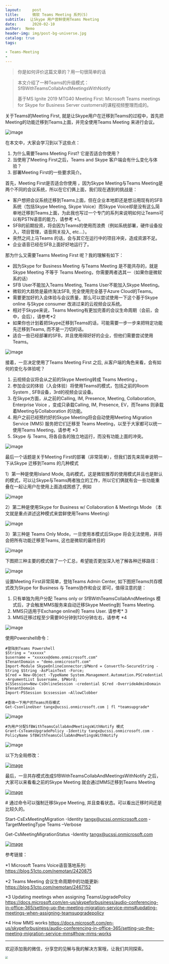 ```yaml
---
layout:     post
title:      微软 Teams Meeting 系列(5) 
subtitle:  让Skype 用户尝鲜使用Teams Meeting
date:       2020-02-10
author:  Nemo
header-img: img/post-bg-universe.jpg
catalog: true
tags:

- Teams-Meeting
- 
---
```


> 你是如何评价这篇文章的？用一句很简单的话

> 本文介绍了一种Teams的升级模式：SfBWithTeamsCollabAndMeetingsWithNotify 
>
> 基于MS Ignite 2019 MTG40 Meeting First: Microsoft Teams meetings for Skype for Business Server customers的课程视频整理而成的。

关于Teams的Meeting First, 就是让Skype用户在迁移到Teams的过程中，首先把Meeting的功能迁移到Teams上面，并完全使用Teams Meeting 来进行会议。

![image](https://cdn.jsdelivr.net/gh/tangx007/tangx007.github.io/img/image_thumb21.png)

在本文中，大家会学习到以下这些点：

1. 为什么需要Teams Meeting First? 它是否适合你使用？
2. 当使用了Meeting First之后，Teams and Skype 客户端会有什么变化与体验？
3. 部署Meeting First的一些要求简介。

首先，Meeting First是否适合你使用 ，因为Skype Meeting与Teams Meeting是两个不同的会议系统，所以在它们俩上面，我们现在遇到的挑战是：

- 客户想把会议系统迁移到Teams上面，但在企业本地即还是想沿用现有的SFB系统（包括Skype Meeting, Skype Voice）而Skype Voice却是没有这么简单地迁移到Teams上面，为此我也写过一个专门的系列来说明如何让Teams可以有PSTN语音的能力，请参考 *1。
- SFB的前期投资，将会因为Teams的使用而浪费（例如系统部署，硬件设备投入，项目管理，语音网关投入, etc…）。
- 突然之间上马Teams 的话，会与其它在运行中的项目冲突，造成资源不足。
- 企业语音已经在SFB上面好好地运行了。

那为什么又需要Teams Meeting First 呢？我的理解有如下：

- 因为Skype for Business Meeting 与Teams Meeting 是不能共存的，就是 Skype Meeting 不等于 Teams Meeting，你需要两者选其一（如果你是微软系的话）
- SFB User不能加入Teams Meeting, Teams User不能加入Skype Meeting。
- 微软的大趋势是最终淘汰SFB, 完全使用完全基于Azure Cloud的Teams。
- 需要更加好的入会体验与会议质量，那么可以尝试使用一下这个基于Skype online 与Skype consumer 改进过来的云视频会议系统。
- 相对于Skype来说，Teams Meeting有更加完善的会议生命周期（会前，会中，会后），请参考*2
- 如果你也计划着把Skype迁移到Teams的话，可能需要一步一步来把特定功能先迁移到Teams, 而不是一刀切的话。
- 适合一些已经部署的SFB，并且使用得好好的企业，但他们需要尝试使用Teams。

![image](https://cdn.jsdelivr.net/gh/tangx007/tangx007.github.io/img/image_thumb20.png)

接着，一旦决定使用了Teams Meeting First 之后, 从客户端的角色来看，会有如何的变化与体验呢？

1. 云视频会议将会从之前的Skype Meeting转成 Teams Meeting 。
2. 参加会议的体验（入会体验）将使用Teams的模式，包括之前的Room System , SFB设备，3rd的视频会议设备。
3. 在Skype方面，从之前的Calling, IM, Presence, Meeting, Collaboration, Enterprise Voice ，变成只承载Calling, IM, Presence, EV，而Teams 则承载着Meeting与Collaboration 的功能。
4. 用户之前已经预约好的Skype Meeting将会自动使用Meeting Migration Service (MMS) 服务把它们迁移至 Teams Meeting，以至于大家都可以统一使用Teams Meeting，请参考 *3
5. Skype 与 Teams, 将各自各的独立地运行，而没有功能上面的冲突。

![image](https://cdn.jsdelivr.net/gh/tangx007/tangx007.github.io/img/image16_thumb5.png)

最后一个话题是关于Meeting First的部署（非常简单），但我们首先来简单说明一下从Skype 迁移到Teams 的几种模式



1）第一种是使用Island Mode, 岛屿模式，这是微软推荐的使用模式并且也是默认的模式，可以让Skype与Teams两者独立的工作，所以它们俩就有会一些功能重叠在一起让用户在使用上面造成困惑了, 例如

![image](https://cdn.jsdelivr.net/gh/tangx007/tangx007.github.io/img/image_thumb9.png)

2）第二种是使用Skype for Business w/ Collaboration & Meetings Mode （本文就是重点讲述这种模式来尝鲜使用Teams Meeting）

![image](https://cdn.jsdelivr.net/gh/tangx007/tangx007.github.io/img/image_thumb11.png)

3）第三种是 Teams Only Mode，一旦使用本模式后Skype 将会无法使用，并将会把所有功能迁移至Teams, 这也是微软的最终目的

![image](https://cdn.jsdelivr.net/gh/tangx007/tangx007.github.io/img/06160568d1790ddfdf584989fb705b68bf98.png)

下图把三种主要的模式做了一个汇总，希望能否更加深入地了解各种迁移路径：

![image](https://cdn.jsdelivr.net/gh/tangx007/tangx007.github.io/img/061648f33c62ce31d7ecdf0c930485bf7b21.png)

设置Meeting First非常简单，登陆Teams Admin Center, 如下图把Teams共存模式改为Skype for Business 与 Teams协作和会议 即可，值得注意的是：

1. 只有单独为用户分配 Teams only or SfBWithTeamsCollabAndMeetings 模式后，才会触发MMS服务来自动迁移Skype Meeting到 Teams Meeting.
2. MMS只适用于Exchange online的 Teams User. 请参考* 3
3. MMS迁移过程至少需要90分钟到120分钟左右，请参考 *4

![image](https://cdn.jsdelivr.net/gh/tangx007/tangx007.github.io/img/image19_thumb.png)

使用Powershell命令：

```
#登陆到Teams Powershell
$String = "xxxxxx"
$username = "xxxxxx@demo.onmicrosoft.com"
$TenantDomain = "demo.onmicrosoft.com"
Import-Module SkypeOnlineConnector;$PWord = ConvertTo-SecureString -String $String -AsPlainText -Force;
$Cred = New-Object -TypeName System.Management.Automation.PSCredential -ArgumentList $username, $PWord;
$CSSession=New-CsOnlineSession -credential $Cred -OverrideAdminDomain $TenantDomain
Import-PSSession $cssession –AllowClobber

#查询一下用户的Teams共存模式
Get-CsonlineUser tangx@ucssi.onmicrosoft.com | fl *teamsupgrade*
```

![image](https://cdn.jsdelivr.net/gh/tangx007/tangx007.github.io/img/image_thumb25.png)

```
#为用户分配SfBWithTeamsCollabAndMeetingsWithNotify 模式
Grant-CsTeamsUpgradePolicy -Identity tangx@ucssi.onmicrosoft.com -PolicyName SfBWithTeamsCollabAndMeetingsWithNotify
```

![image](https://cdn.jsdelivr.net/gh/tangx007/tangx007.github.io/img/image_thumb28.png)

以下为全局修改：

[![image](file:///C:/Users/Nemo/AppData/Local/Temp/OpenLiveWriter224483931/supfiles95823B/image22_thumb1.png)](file:///C:/Users/Nemo/AppData/Local/Temp/OpenLiveWriter224483931/supfiles95823B/image222.png)



最后，一旦共存模式改成SfBWithTeamsCollabAndMeetingsWithNotify 之后，大家可以来看看之前的Skype Meeting 就会通过MMS迁移到Teams Meeting

[![image](file:///C:/Users/Nemo/AppData/Local/Temp/OpenLiveWriter224483931/supfiles95823B/image_thumb37.png)](file:///C:/Users/Nemo/AppData/Local/Temp/OpenLiveWriter224483931/supfiles95823B/image67.png)



\# 通过命令可以强制迁移Skype Meeting, 并且查看状态。可以看出迁移时间还是比较久的。

Start-CsExMeetingMigration -Identity tangx@ucssi.onmicrosoft.com -TargetMeetingType Teams –Verbose

Get-CsMeetingMigrationStatus -Identity [tangx@ucssi.onmicrosoft.com](mailto:tangx@ucssi.onmicrosoft.com)

[![image](file:///C:/Users/Nemo/AppData/Local/Temp/OpenLiveWriter224483931/supfiles95823B/image_thumb38.png)](file:///C:/Users/Nemo/AppData/Local/Temp/OpenLiveWriter224483931/supfiles95823B/image68.png)



参考链接：

*1 Microsoft Teams Voice语音落地系列: https://blog.51cto.com/nemotan/2420875

*2 Teams Meeting 会议生命周期中的功能更新: https://blog.51cto.com/nemotan/2467152

*3 Updating meetings when assigning TeamsUpgradePolicy https://docs.microsoft.com/en-us/skypeforbusiness/audio-conferencing-in-office-365/setting-up-the-meeting-migration-service-mms#updating-meetings-when-assigning-teamsupgradepolicy

*4 How MMS works https://docs.microsoft.com/en-us/skypeforbusiness/audio-conferencing-in-office-365/setting-up-the-meeting-migration-service-mms#how-mms-works

------

欢迎添加我的微信，分享您的见解与我的解决方案哦，让我们共同探索。

<img src="https://cdn.jsdelivr.net/gh/tangx007/tangx007.github.io/img/nemo-qrcode.jpg" style="zoom:50%;" />